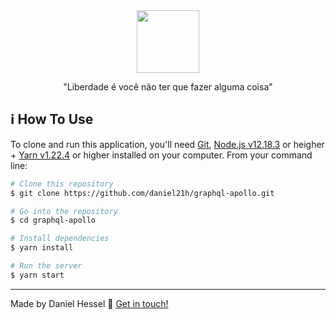 <div style="display: flex; justify-content: center">
  <img src="https://www.pngfind.com/pngs/m/62-627254_i-wanted-to-give-graphql-a-shot-for.png" style="width: 100px;" />
</div>

<p align="center">"Liberdade é você não ter que fazer alguma coisa"</p>

## :information_source: How To Use
To clone and run this application, you'll need [Git](https://git-scm.com), [Node.js v12.18.3][nodejs] or heigher + [Yarn v1.22.4][yarn] or higher installed on your computer. From your command line:

```bash
# Clone this repository
$ git clone https://github.com/daniel21h/graphql-apollo.git

# Go into the repository
$ cd graphql-apollo

# Install dependencies
$ yarn install

# Run the server
$ yarn start
```

---

Made by Daniel Hessel :wave: [Get in touch!](https://www.linkedin.com/in/daniel-hessel-240731176/)


[nodejs]: https://nodejs.org/
[yarn]: https://yarnpkg.com/
[vc]: https://code.visualstudio.com/
